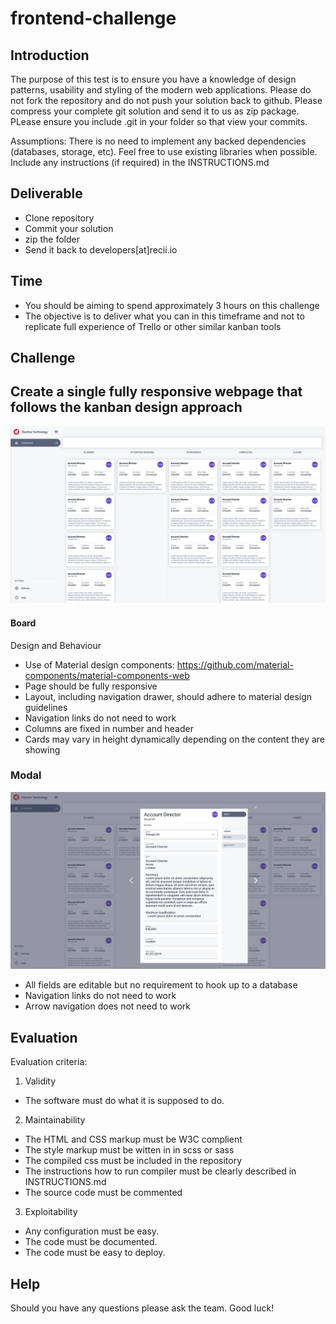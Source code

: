 # frontend-challenge

## Introduction

The purpose of this test is to ensure you have a knowledge of design patterns, usability and styling of the modern web applications. Please do not fork the repository and do not push your solution back to github. Please compress your complete git solution and send it to us as zip package. PLease ensure you include .git in your folder so that view your commits. 

Assumptions: There is no need to implement any backed dependencies (databases, storage, etc). Feel free to use existing libraries when possible. Include any instructions (if required) in the INSTRUCTIONS.md

## Deliverable
* Clone repository
* Commit your solution
* zip the folder
* Send it back to developers[at]recii.io

## Time
* You should be aiming to spend approximately 3 hours on this challenge
* The objective is to deliver what you can in this timeframe and not to replicate full experience of Trello or other similar kanban tools

## Challenge

## Create a single fully responsive webpage that follows the kanban design approach
![alt text](https://github.com/electivegroup/frontend-challenge/blob/master/kanban-board.png "The Board")

#### Board
Design and Behaviour
* Use of Material design components: https://github.com/material-components/material-components-web
* Page should be fully  responsive
* Layout, including navigation drawer, should adhere to material design guidelines
* Navigation links do not need to work
* Columns are fixed in number and header
* Cards may vary in height dynamically depending on the content they are showing

### Modal
![alt text](https://github.com/electivegroup/frontend-challenge/blob/master/modal-card.png "Card")
* All fields are editable but no requirement to hook up to a database
* Navigation links do not need to work
* Arrow navigation does not need to work


## Evaluation
Evaluation criteria:

1. Validity
* The software must do what it is supposed to do.

2. Maintainability
* The HTML and CSS markup must be W3C complient
* The style markup must be witten in in scss or sass
* The compiled css must be included in the repository
* The instructions how to run compiler must be clearly described in INSTRUCTIONS.md
* The source code must be commented

3. Exploitability
* Any configuration must be easy.
* The code must be documented.
* The code must be easy to deploy.

## Help
Should you have any questions please ask the team. Good luck!
